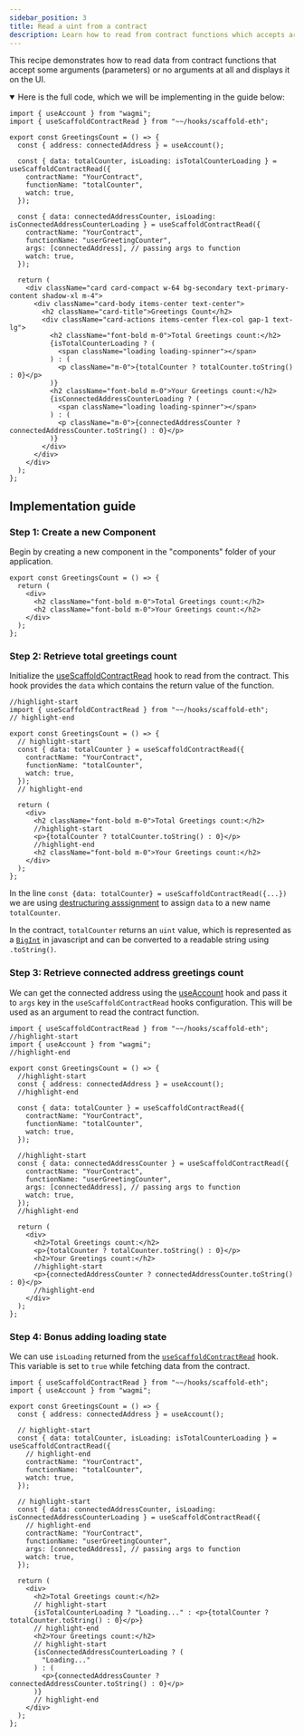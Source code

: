 ```yaml
---
sidebar_position: 3
title: Read a uint from a contract
description: Learn how to read from contract functions which accepts arguments / no arguments and display them on UI.
---
```


This recipe demonstrates how to read data from contract functions that accept some arguments (parameters) or no arguments at all and displays it on the UI.

<details open>
<summary>Here is the full code, which we will be implementing in the guide below:</summary>

```tsx title="components/GreetingsCount.tsx"
import { useAccount } from "wagmi";
import { useScaffoldContractRead } from "~~/hooks/scaffold-eth";

export const GreetingsCount = () => {
  const { address: connectedAddress } = useAccount();

  const { data: totalCounter, isLoading: isTotalCounterLoading } = useScaffoldContractRead({
    contractName: "YourContract",
    functionName: "totalCounter",
    watch: true,
  });

  const { data: connectedAddressCounter, isLoading: isConnectedAddressCounterLoading } = useScaffoldContractRead({
    contractName: "YourContract",
    functionName: "userGreetingCounter",
    args: [connectedAddress], // passing args to function
    watch: true,
  });

  return (
    <div className="card card-compact w-64 bg-secondary text-primary-content shadow-xl m-4">
      <div className="card-body items-center text-center">
        <h2 className="card-title">Greetings Count</h2>
        <div className="card-actions items-center flex-col gap-1 text-lg">
          <h2 className="font-bold m-0">Total Greetings count:</h2>
          {isTotalCounterLoading ? (
            <span className="loading loading-spinner"></span>
          ) : (
            <p className="m-0">{totalCounter ? totalCounter.toString() : 0}</p>
          )}
          <h2 className="font-bold m-0">Your Greetings count:</h2>
          {isConnectedAddressCounterLoading ? (
            <span className="loading loading-spinner"></span>
          ) : (
            <p className="m-0">{connectedAddressCounter ? connectedAddressCounter.toString() : 0}</p>
          )}
        </div>
      </div>
    </div>
  );
};
```

</details>

## Implementation guide

### Step 1: Create a new Component

Begin by creating a new component in the "components" folder of your application.

```tsx title="components/GreetingsCount.tsx"
export const GreetingsCount = () => {
  return (
    <div>
      <h2 className="font-bold m-0">Total Greetings count:</h2>
      <h2 className="font-bold m-0">Your Greetings count:</h2>
    </div>
  );
};
```

### Step 2: Retrieve total greetings count

Initialize the [useScaffoldContractRead](/hooks/scaffold-eth#usescaffoldcontractread) hook to read from the contract. This hook provides the `data` which contains the return value of the function.

```tsx title="components/GreetingsCount.tsx"
//highlight-start
import { useScaffoldContractRead } from "~~/hooks/scaffold-eth";
// highlight-end

export const GreetingsCount = () => {
  // highlight-start
  const { data: totalCounter } = useScaffoldContractRead({
    contractName: "YourContract",
    functionName: "totalCounter",
    watch: true,
  });
  // highlight-end

  return (
    <div>
      <h2 className="font-bold m-0">Total Greetings count:</h2>
      //highlight-start
      <p>{totalCounter ? totalCounter.toString() : 0}</p>
      //highlight-end
      <h2 className="font-bold m-0">Your Greetings count:</h2>
    </div>
  );
};
```

In the line `const {data: totalCounter} = useScaffoldContractRead({...})` we are using [destructuring asssignment](https://developer.mozilla.org/en-US/docs/Web/JavaScript/Reference/Operators/Destructuring_assignment) to assign `data` to a new name `totalCounter`.

In the contract, `totalCounter` returns an `uint` value, which is represented as a [`BigInt`](https://developer.mozilla.org/en-US/docs/Web/JavaScript/Reference/Global_Objects/BigInt) in javascript and can be converted to a readable string using `.toString()`.

### Step 3: Retrieve connected address greetings count

We can get the connected address using the [useAccount](https://wagmi.sh/react/hooks/useAccount) hook and pass it to `args` key in the `useScaffoldContractRead` hooks configuration. This will be used as an argument to read the contract function.

```tsx title="components/GreetingsCount.tsx"
import { useScaffoldContractRead } from "~~/hooks/scaffold-eth";
//highlight-start
import { useAccount } from "wagmi";
//highlight-end

export const GreetingsCount = () => {
  //highlight-start
  const { address: connectedAddress } = useAccount();
  //highlight-end

  const { data: totalCounter } = useScaffoldContractRead({
    contractName: "YourContract",
    functionName: "totalCounter",
    watch: true,
  });

  //highlight-start
  const { data: connectedAddressCounter } = useScaffoldContractRead({
    contractName: "YourContract",
    functionName: "userGreetingCounter",
    args: [connectedAddress], // passing args to function
    watch: true,
  });
  //highlight-end

  return (
    <div>
      <h2>Total Greetings count:</h2>
      <p>{totalCounter ? totalCounter.toString() : 0}</p>
      <h2>Your Greetings count:</h2>
      //highlight-start
      <p>{connectedAddressCounter ? connectedAddressCounter.toString() : 0}</p>
      //highlight-end
    </div>
  );
};
```

### Step 4: Bonus adding loading state

We can use `isLoading` returned from the [`useScaffoldContractRead`](/hooks/scaffold-eth#usescaffoldcontractread) hook. This variable is set to `true` while fetching data from the contract.

```tsx title="components/GreetingsCount.tsx"
import { useScaffoldContractRead } from "~~/hooks/scaffold-eth";
import { useAccount } from "wagmi";

export const GreetingsCount = () => {
  const { address: connectedAddress } = useAccount();

  // highlight-start
  const { data: totalCounter, isLoading: isTotalCounterLoading } = useScaffoldContractRead({
    // highlight-end
    contractName: "YourContract",
    functionName: "totalCounter",
    watch: true,
  });

  // highlight-start
  const { data: connectedAddressCounter, isLoading: isConnectedAddressCounterLoading } = useScaffoldContractRead({
    // highlight-end
    contractName: "YourContract",
    functionName: "userGreetingCounter",
    args: [connectedAddress], // passing args to function
    watch: true,
  });

  return (
    <div>
      <h2>Total Greetings count:</h2>
      // highlight-start
      {isTotalCounterLoading ? "Loading..." : <p>{totalCounter ? totalCounter.toString() : 0}</p>}
      // highlight-end
      <h2>Your Greetings count:</h2>
      // highlight-start
      {isConnectedAddressCounterLoading ? (
        "Loading..."
      ) : (
        <p>{connectedAddressCounter ? connectedAddressCounter.toString() : 0}</p>
      )}
      // highlight-end
    </div>
  );
};
```
